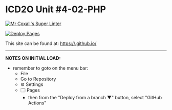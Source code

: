 # ICD2O Unit #4-02-PHP

[![Mr Coxall's Super Linter](https://github.com/ICD20-Digital-Tech-LukeD/Unit4-02-PHP-ColdHot/workflows/Mr%20Coxall's%20Super%20Linter/badge.svg)](https://github.com/ICD20-Digital-Tech-LukeD/Unit4-02-PHP-ColdHot/actions)

[![Deploy Pages](https://github.com/ICD20-Digital-Tech-LukeD/Unit4-02-PHP-ColdHot/workflows/Deploy%20Pages/badge.svg)](https://github.com/ICD20-Digital-Tech-LukeD/Unit4-02-PHP-ColdHot/actions)

This site can be found at: [https://<OWNER>.github.io/<REPOSITORY>](https://<OWNER>.github.io/<REPOSITORY>)

---

**NOTES ON INITIAL LOAD:**
- remember to goto on the menu bar:
  - File
  - Go to Repository
  - ⚙ Settings
  - 🗔 Pages
    - then from the "Deploy from a branch ▼" button, select "GitHub Actions"
